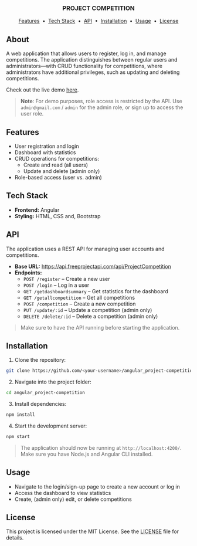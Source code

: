 <h3 align="center">PROJECT COMPETITION</h3>
<p align="center">
<a href="#features">Features</a> &nbsp;&bull;&nbsp;
<a href="#tech-stack">Tech Stack</a> &nbsp;&bull;&nbsp;
<a href="#api">API</a> &nbsp;&bull;&nbsp;
<a href="#installation">Installation</a> &nbsp;&bull;&nbsp;
<a href="#usage">Usage</a> &nbsp;&bull;&nbsp;
<a href="#license">License</a>
</p>

## About

A web application that allows users to register, log in, and manage competitions. The application distinguishes between regular users and administrators—with CRUD functionality for competitions, where administrators have additional privileges, such as updating and deleting competitions.

Check out the live demo <a href="https://afga-project-competition.netlify.app/" target="_blank">here</a>.

> **Note**: For demo purposes, role access is restricted by the API. Use `admin@gmail.com` / `admin` for the admin role, or sign up to access the user role.

## Features

- User registration and login
- Dashboard with statistics
- CRUD operations for competitions:
  - Create and read (all users)
  - Update and delete (admin only)
- Role-based access (user vs. admin)

## Tech Stack

- **Frontend:** Angular
- **Styling:** HTML, CSS and, Bootstrap

## API

The application uses a REST API for managing user accounts and competitions.

- **Base URL:** https://api.freeprojectapi.com/api/ProjectCompetition
- **Endpoints:**
  - `POST /register` – Create a new user
  - `POST /login` – Log in a user
  - `GET /getdashboardsummary` – Get statistics for the dashboard
  - `GET /getallcompetition` – Get all competitions
  - `POST /competition` – Create a new competition
  - `PUT /update/:id` – Update a competition (admin only)
  - `DELETE /delete/:id` – Delete a competition (admin only)

> Make sure to have the API running before starting the application.

## Installation

1. Clone the repository:

```bash
git clone https://github.com/<your-username>/angular_project-competition.git
```

2. Navigate into the project folder:

```bash
cd angular_project-competition
```

3. Install dependencies:

```bash
npm install
```

4. Start the development server:

```bash
npm start
```

> The application should now be running at `http://localhost:4200/`. Make sure you have Node.js and Angular CLI installed.

## Usage

- Navigate to the login/sign-up page to create a new account or log in
- Access the dashboard to view statistics
- Create, (admin only) edit, or delete competitions

## License

This project is licensed under the MIT License. See the <a href="https://github.com/afga-dev/angular_project-competition/blob/master/LICENSE.md" target="_blank">LICENSE</a> file for details.

